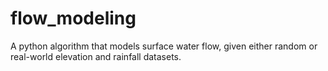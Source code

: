 # flow_modeling
A python algorithm that models surface water flow, given either random or real-world elevation and rainfall datasets.
